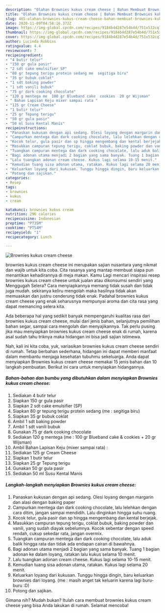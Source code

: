 ```yaml
---
description: "Olahan Brownies kukus cream cheese | Bahan Membuat Brownies kukus cream cheese Yang Bikin Ngiler"
title: "Olahan Brownies kukus cream cheese | Bahan Membuat Brownies kukus cream cheese Yang Bikin Ngiler"
slug: 465-olahan-brownies-kukus-cream-cheese-bahan-membuat-brownies-kukus-cream-cheese-yang-bikin-ngiler
date: 2020-11-09T04:58:16.372Z
image: https://img-global.cpcdn.com/recipes/9184b4d287e54b4d/751x532cq70/brownies-kukus-cream-cheese-foto-resep-utama.jpg
thumbnail: https://img-global.cpcdn.com/recipes/9184b4d287e54b4d/751x532cq70/brownies-kukus-cream-cheese-foto-resep-utama.jpg
cover: https://img-global.cpcdn.com/recipes/9184b4d287e54b4d/751x532cq70/brownies-kukus-cream-cheese-foto-resep-utama.jpg
author: Lucinda Robbins
ratingvalue: 4.4
reviewcount: 7
recipeingredient:
- "4 butir telur"
- "150 gr gula pasir"
- "2 sdt cake emulsifier SP"
- "80 gr tepung terigu protein sedang me  segitiga biru"
- "35 gr bubuk coklat"
- "1 sdt baking powder"
- "1 sdt vanili bubuk"
- "75 gr dark cooking chocolate"
- "120 g mentega me  100 gr Blueband cake  cookies  20 gr Wijsman"
- " Bahan Lapisan Keju mixer sampai rata "
- "125 gr Cream Cheese"
- "1 butir telur"
- "25 gr Tepung terigu"
- "50 gr gula pasir"
- "50 ml Susu Kental Manis"
recipeinstructions:
- "Panaskan kukusan dengan api sedang. Olesi loyang dengan margarin dan alasi dengan baking paper"
- "Campurkan mentega dan dark cooking chocolate, lalu lelehkan dengan cara ditim, jangan sampai mendidih. Lalu dinginkan hingga suhu ruang."
- "Kocok telur, gula pasir dan sp hingga mengembang dan kental berjejak."
- "Masukkan campuran tepung terigu, coklat bubuk, baking powder dan vanili, yang sudah diayak sebelumnya. Kocok sebentar dengan speed rendah, cukup sekedar rata, jangan overmix."
- "Tuangkan campuran mentega dan dark cooking chocolate, lalu aduk balik hingga rata dan tidak ada endapan cairan di bawahnya."
- "Bagi adonan utama menjadi 2 bagian yang sama banyak. Tuang 1 bagian adonan ke dalam loyang, ratakan lalu kukus selama 10 menit."
- "Lalu tuangkan adonan cream cheese. Kukus lagi selama 10-15 menit."
- "Kemudian tuang sisa adonan utama, ratakan. Kukus lagi selama 20 menit."
- "Keluarkan loyang dari kukusan. Tunggu hingga dingin, baru keluarkan brownies dari loyang. (me : masih anget tak keluarin karena lagi buru-buru :D)"
- "Potong dan sajikan."
categories:
- Resep
tags:
- brownies
- kukus
- cream

katakunci: brownies kukus cream 
nutrition: 296 calories
recipecuisine: Indonesian
preptime: "PT35M"
cooktime: "PT54M"
recipeyield: "1"
recipecategory: Lunch

---
```



![Brownies kukus cream cheese](https://img-global.cpcdn.com/recipes/9184b4d287e54b4d/751x532cq70/brownies-kukus-cream-cheese-foto-resep-utama.jpg)


brownies kukus cream cheese ini merupakan sajian nusantara yang nikmat dan wajib untuk kita coba. Cita rasanya yang mantap membuat siapa pun menantikan kehadirannya di meja makan.
Kamu Lagi mencari inspirasi resep brownies kukus cream cheese untuk jualan atau dikonsumsi sendiri yang Menggugah Selera? Cara menyiapkannya memang tidak susah dan tidak juga mudah. sekiranya keliru mengolah maka hasilnya tidak akan memuaskan dan justru cenderung tidak enak. Padahal brownies kukus cream cheese yang enak seharusnya mempunyai aroma dan cita rasa yang dapat memancing selera kita.

Ada beberapa hal yang sedikit banyak mempengaruhi kualitas rasa dari brownies kukus cream cheese, mulai dari jenis bahan, selanjutnya pemilihan bahan segar, sampai cara mengolah dan menyajikannya. Tak perlu pusing jika mau menyiapkan brownies kukus cream cheese enak di rumah, karena asal sudah tahu triknya maka hidangan ini bisa jadi sajian istimewa.




Nah, kali ini kita coba, yuk, variasikan brownies kukus cream cheese sendiri di rumah. Tetap berbahan sederhana, hidangan ini dapat memberi manfaat dalam membantu menjaga kesehatan tubuhmu sekeluarga. Anda dapat menyiapkan Brownies kukus cream cheese memakai 15 jenis bahan dan 10 langkah pembuatan. Berikut ini cara untuk menyiapkan hidangannya.

<!--inarticleads1-->

##### Bahan-bahan dan bumbu yang dibutuhkan dalam menyiapkan Brownies kukus cream cheese:

1. Sediakan 4 butir telur
1. Siapkan 150 gr gula pasir
1. Siapkan 2 sdt cake emulsifier (SP)
1. Siapkan 80 gr tepung terigu protein sedang (me : segitiga biru)
1. Siapkan 35 gr bubuk coklat
1. Ambil 1 sdt baking powder
1. Ambil 1 sdt vanili bubuk
1. Gunakan 75 gr dark cooking chocolate
1. Sediakan 120 g mentega (me : 100 gr Blueband cake &amp; cookies + 20 gr Wijsman)
1. Ambil  Bahan Lapisan Keju (mixer sampai rata) :
1. Sediakan 125 gr Cream Cheese
1. Siapkan 1 butir telur
1. Siapkan 25 gr Tepung terigu
1. Gunakan 50 gr gula pasir
1. Sediakan 50 ml Susu Kental Manis




<!--inarticleads2-->

##### Langkah-langkah menyiapkan Brownies kukus cream cheese:

1. Panaskan kukusan dengan api sedang. Olesi loyang dengan margarin dan alasi dengan baking paper
1. Campurkan mentega dan dark cooking chocolate, lalu lelehkan dengan cara ditim, jangan sampai mendidih. Lalu dinginkan hingga suhu ruang.
1. Kocok telur, gula pasir dan sp hingga mengembang dan kental berjejak.
1. Masukkan campuran tepung terigu, coklat bubuk, baking powder dan vanili, yang sudah diayak sebelumnya. Kocok sebentar dengan speed rendah, cukup sekedar rata, jangan overmix.
1. Tuangkan campuran mentega dan dark cooking chocolate, lalu aduk balik hingga rata dan tidak ada endapan cairan di bawahnya.
1. Bagi adonan utama menjadi 2 bagian yang sama banyak. Tuang 1 bagian adonan ke dalam loyang, ratakan lalu kukus selama 10 menit.
1. Lalu tuangkan adonan cream cheese. Kukus lagi selama 10-15 menit.
1. Kemudian tuang sisa adonan utama, ratakan. Kukus lagi selama 20 menit.
1. Keluarkan loyang dari kukusan. Tunggu hingga dingin, baru keluarkan brownies dari loyang. (me : masih anget tak keluarin karena lagi buru-buru :D)
1. Potong dan sajikan.




Gimana nih? Mudah bukan? Itulah cara membuat brownies kukus cream cheese yang bisa Anda lakukan di rumah. Selamat mencoba!
